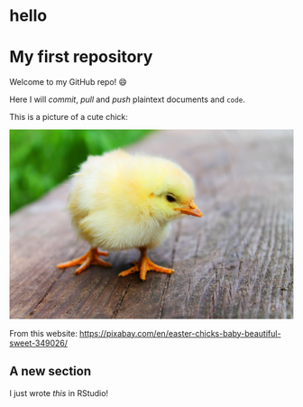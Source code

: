 # hello

# My first repository

Welcome to my GitHub repo! :smile:

Here I will *commit*, _pull_ and *push* plaintext documents and `code`. 

This is a picture of a cute chick:
 
![chick](/chick.jpg)

From this website: https://pixabay.com/en/easter-chicks-baby-beautiful-sweet-349026/ 

## A new section

I just wrote *this* in RStudio!  
